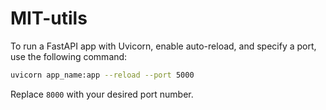 # MIT-utils
 
To run a FastAPI app with Uvicorn, enable auto-reload, and specify a port, use the following command:

```bash
uvicorn app_name:app --reload --port 5000
```

Replace `8000` with your desired port number.
